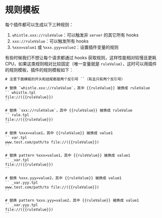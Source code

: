 # 规则模板
每个插件都可以生成以下三种规则：
1. `whistle.xxx://ruleValue`：可以触发非 `server` 的其它所有 hooks
2. `xxx://ruleValue`：可以触发所有 hooks
3. `%xxx=value1` 或 `%xxx.yyy=value2`：设置插件变量的规则

有些时候我们不想让每个请求都通过 hooks 获取规则，这样性能相对较慢且更耗 CPU，如果这类规则相对比较固定（唯一变量就是 `ruleValue`），这时可以用插件的规则模板，插件的规则模板如下：
``` txt
# 注意下面模板的开头和结尾都是两个反引号 ``（有且只有两个反引号）

# 替换 `whistle.xxx://ruleValue`，其中 {{ruleValue}} 被换成 ruleValue
`` whistle.tpl
file://({{ruleValue}})
``

# 替换 `xxx://ruleValue`，其中 {{ruleValue}} 被换成 ruleValue
`` rule.tpl
file://({{ruleValue}})
``

# 替换 %xxx=value1，其中 {{ruleValue}} 被换成 value1
`` var.tpl
www.test.com/path/to file://({{ruleValue}})
``

# 替换 pattern %xxx=value1，其中 {{ruleValue}} 被换成 value1
`` _var.tpl
file://({{ruleValue}})
``

# 替换 %xxx.yyy=value2，其中 {{ruleValue}} 被换成 value1
`` _var.yyy.tpl
www.test.com/path/to file://({{ruleValue}})
``

# 替换 pattern %xxx.yyy=value2，其中 {{ruleValue}} 被换成 value1
`` _var.yyy.tpl
file://({{ruleValue}})
``


```
